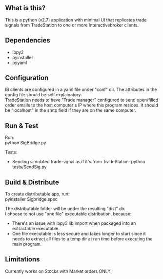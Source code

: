 ## What is this?
This is a python (v2.7) application with minimal UI that replicates trade signals from TradeStation to one or more Interactivebroker clients.

## Dependencies
- ibpy2
- pyinstaller
- pyyaml

## Configuration
IB clients are configured in a yaml file under "conf" dir. 
The attributes in the config file should be self explainatory.  
TradeStation needs to have "Trade manager" configured to send open/filled order emails to the host computer's IP where this program resides.  It should be "localhost" in the smtp field if they are on the same computer.

## Run & Test
Run:  
python SigBridge.py

Tests:  
- Sending simulated trade signal as if it's from TradeStation: python tests/SendSig.py 

## Build & Distribute
To create distributable app, run:  
pyinstaller Sigbridge.spec

The distributable folder will be under the resulting "dist" dir.  
I choose to not use "one file" executable distribution, because: 
- There's an issue with ibpy2 lib import when packaged into an extractable executable.
- One file executable is less secure and takes longer to start since it needs to extract all files to a temp dir at run time before executing the main program.

## Limitations
Currently works on Stocks with Market orders ONLY.
